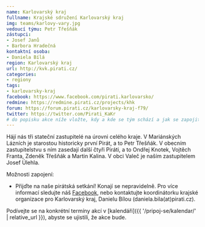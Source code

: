 ```yaml
---
name: Karlovarský kraj
fullname: Krajské sdružení Karlovarský kraj
img: teams/karlovy-vary.jpg
vedoucí týmu: Petr Třešňák
zástupci:
- Josef Janů
- Barbora Hradečná
kontaktní osoba:
- Daniela Bílá
region: Karlovarský kraj
url: http://kvk.pirati.cz/
categories:
- regiony
tags:
- karlovarsky-kraj
facebook: https://www.facebook.com/pirati.karlovarsko/
redmine: https://redmine.pirati.cz/projects/khk
forum: https://forum.pirati.cz/karlovarsky-kraj-f79/
twitter: https://twitter.com/Pirati_KaKr
# do popisku akce níže vložte, kdy a kde se tým schází a jak se zapojit
---
```


Hájí nás tři stateční zastupitelé na úrovni celého kraje. V Mariánských Lázních je starostou historicky první Pirát, a to Petr Třešňák. V obecním zastupitelstvu s ním zasedají další čtyři Piráti, a to Ondřej Knotek, Vojtěch Franta, Zdeněk Třešňák a Martin Kalina. V obci Valeč je naším zastupitelem Josef Úlehla. 

Možnosti zapojení:

* Přijďte na naše pirátská setkání! Konají se nepravidelně. Pro více informací sledujte náš [Facebook](https://www.facebook.com/pg/pirati.karlovarsko/events/), nebo kontaktujte koordinátorku krajské organizace pro Karlovarský kraj, Danielu Bílou (daniela.bila(аt)pirati.cz).

Podívejte se na konkrétní termíny akcí v [kalendáři]({{ '/pripoj-se/kalendar/' | relative_url }}),
abyste se ujistili, že akce bude.
